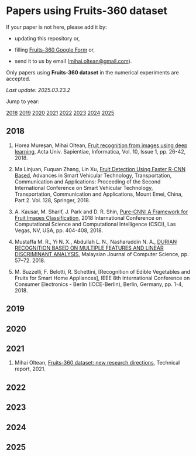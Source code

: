 # Papers using Fruits-360 dataset

If your paper is not here, please add it by:

- updating this repository or,

- filling [Fruits-360 Google Form](https://docs.google.com/forms/d/e/1FAIpQLScp4QFWaRAQ_SFv3bJWsadDjZ3EF7YOBp-D8RQ0pvWYUVl9rw/viewform?usp=sf_link) or,

- send it to us by email (mihai.oltean@gmail.com).

Only papers using __Fruits-360 dataset__ in the numerical experiments are accepted.

_Last update: 2025.03.23.2_

Jump to year:

[2018](#y2018)
[2019](#y2019)
[2020](#y2020)
[2021](#y2021)
[2022](#y2022)
[2023](#y2023)
[2024](#y2024)
[2025](#y2025)

## 2018

1. Horea Mureșan, Mihai Oltean, [Fruit recognition from images using deep learning](https://www.researchgate.net/publication/321475443_Fruit_recognition_from_images_using_deep_learning), Acta Univ. Sapientiae, Informatica, Vol. 10, Issue 1, pp. 26-42, 2018.

2. Ma Linjuan, Fuquan Zhang, Lin Xu, [Fruit Detection Using Faster R-CNN Based](https://www.researchgate.net/publication/329335219_Fruit_Detection_Using_Faster_R-CNN_Based_on_Deep_Network_Proceeding_of_the_Second_International_Conference_on_Smart_Vehicular_Technology_Transportation_Communication_and_Applications_October_25-28_201), Advances in Smart Vehicular Technology, Transportation, Communication and Applications: Proceeding of the Second International Conference on Smart Vehicular Technology, Transportation, Communication and Applications, Mount Emei, China, Part 2. Vol. 128, Springer, 2018.

3. A. Kausar, M. Sharif, J. Park and D. R. Shin, [Pure-CNN: A Framework for Fruit Images Classification](https://ieeexplore.ieee.org/abstract/document/8947815), 2018 International Conference on Computational Science and Computational Intelligence (CSCI), Las Vegas, NV, USA, pp. 404-408, 2018.

4. Mustaffa M. R., Yi N. X., Abdullah L. N., Nasharuddin N. A., [DURIAN RECOGNITION BASED ON MULTIPLE FEATURES AND LINEAR DISCRIMINANT ANALYSIS](http://adum.um.edu.my/index.php/MJCS/article/view/15488), Malaysian Journal of Computer Science, pp. 57–72. 2018.

5. M. Buzzelli, F. Belotti, R. Schettini, [Recognition of Edible Vegetables and Fruits for Smart Home Appliances], IEEE 8th International Conference on Consumer Electronics - Berlin (ICCE-Berlin), Berlin, Germany, pp. 1-4, 2018.

## 2019

## 2020

## 2021

1. Mihai Oltean, [Fruits-360 dataset: new research directions](https://www.researchgate.net/publication/354535752_Fruits_360_dataset_new_research_directions), Technical report, 2021.

## 2022

## 2023

## 2024

## 2025

